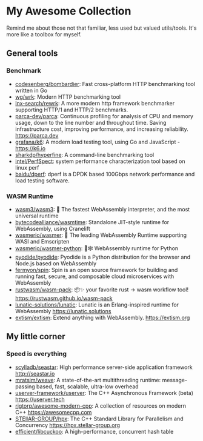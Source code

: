 # My Awesome Collection

Remind me about those not that familiar, less used but valued utils/tools. It's
more like a toolbox for myself.

## General tools

### Benchmark

- [codesenberg/bombardier](https://github.com/codesenberg/bombardier): Fast
  cross-platform HTTP benchmarking tool written in Go
- [wg/wrk](https://github.com/wg/wrk): Modern HTTP benchmarking tool
- [lnx-search/rewrk](https://github.com/lnx-search/rewrk): A more modern http
  framework benchmarker supporting HTTP/1 and HTTP/2 benchmarks.
- [parca-dev/parca](https://github.com/parca-dev/parca): Continuous profiling
  for analysis of CPU and memory usage, down to the line number and throughout
  time. Saving infrastructure cost, improving performance, and increasing
  reliability. <https://parca.dev>
- [grafana/k6](https://github.com/grafana/k6): A modern load testing tool, using
  Go and JavaScript - https://k6.io
- [sharkdp/hyperfine](https://github.com/sharkdp/hyperfine): A command-line
  benchmarking tool
- [intel/PerfSpect](https://github.com/intel/PerfSpect): system performance
  characterization tool based on linux perf
- [baidu/dperf](https://github.com/baidu/dperf): dperf is a DPDK based 100Gbps
  network performance and load testing software.

### WASM Runtime

- [wasm3/wasm3](https://github.com/wasm3/wasm3): 🚀 The fastest WebAssembly
  interpreter, and the most universal runtime
- [bytecodealliance/wasmtime](https://github.com/bytecodealliance/wasmtime):
  Standalone JIT-style runtime for WebAssembly, using Cranelift
- [wasmerio/wasmer](https://github.com/wasmerio/wasmer): 🚀 The leading
  WebAssembly Runtime supporting WASI and Emscripten
- [wasmerio/wasmer-python](https://github.com/wasmerio/wasmer-python): 🐍🕸
  WebAssembly runtime for Python
- [pyodide/pyodide](https://github.com/pyodide/pyodide): Pyodide is a Python
  distribution for the browser and Node.js based on WebAssembly
- [fermyon/spin](https://github.com/fermyon/spin): Spin is an open source
  framework for building and running fast, secure, and composable cloud
  microservices with WebAssembly
- [rustwasm/wasm-pack](https://github.com/rustwasm/wasm-pack): 📦✨ your
  favorite rust -> wasm workflow tool! <https://rustwasm.github.io/wasm-pack>
- [lunatic-solutions/lunatic](https://github.com/lunatic-solutions/lunatic):
  Lunatic is an Erlang-inspired runtime for WebAssembly
  <https://lunatic.solutions>
- [extism/extism](https://github.com/extism/extism): Extend anything with
  WebAssembly. <https://extism.org>

## My little corner

### Speed is everything

- [scylladb/seastar](https://github.com/scylladb/seastar): High performance
  server-side application framework <http://seastar.io>
- [mratsim/weave](https://github.com/mratsim/weave): A state-of-the-art
  multithreading runtime: message-passing based, fast, scalable, ultra-low
  overhead
- [userver-framework/userver](https://github.com/userver-framework/userver): The
  C++ Asynchronous Framework (beta) <https://userver.tech>
- [rigtorp/awesome-modern-cpp](https://github.com/rigtorp/awesome-modern-cpp): A
  collection of resources on modern C++ <https://awesomecpp.com>
- [STEllAR-GROUP/hpx](https://github.com/STEllAR-GROUP/hpx): The C++ Standard
  Library for Parallelism and Concurrency <https://hpx.stellar-group.org>
- [efficient/libcuckoo](https://github.com/efficient/libcuckoo): A
  high-performance, concurrent hash table

